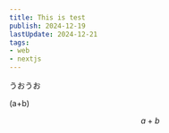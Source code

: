 ```yaml
---
title: This is test
publish: 2024-12-19
lastUpdate: 2024-12-21
tags:
- web
- nextjs
---
```


うおうお

\(a+b\)

$$a+b$$